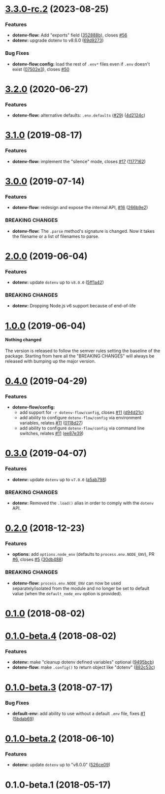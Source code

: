 # [3.3.0-rc.2](https://github.com/kerimdzhanov/dotenv-flow/compare/v3.2.0...v3.3.0-rc.2) (2023-08-25)


### Features

* **dotenv-flow:** Add "exports" field ([352888b](https://github.com/kerimdzhanov/dotenv-flow/commit/352888b374c6ef3a1e7cd80d8882f15a8aa20c0f)), closes [#56](https://github.com/kerimdzhanov/dotenv-flow/issues/56)
* **dotenv:** upgrade dotenv to v8.6.0 ([69d9273](https://github.com/kerimdzhanov/dotenv-flow/commit/69d9273c299e3ead2a33c6c43114dccd66406ec7))

### Bug Fixes

* **dotenv-flow:config:** load the rest of `.env*` files even if `.env` doesn't exist ([07502e3](https://github.com/kerimdzhanov/dotenv-flow/commit/07502e373bd868ad086940576bdf4ecc1f768685)), closes [#50](https://github.com/kerimdzhanov/dotenv-flow/issues/50)



# [3.2.0](https://github.com/kerimdzhanov/dotenv-flow/compare/v3.1.0...v3.2.0) (2020-06-27)


### Features

* **dotenv-flow:** alternative defaults: `.env.defaults` ([#29](https://github.com/kerimdzhanov/dotenv-flow/issues/29)) ([4d2124c](https://github.com/kerimdzhanov/dotenv-flow/commit/4d2124c))



# [3.1.0](https://github.com/kerimdzhanov/dotenv-flow/compare/v3.0.0...v3.1.0) (2019-08-17)


### Features

* **dotenv-flow:** implement the "silence" mode, closes [#17](https://github.com/kerimdzhanov/dotenv-flow/issues/17) ([1177162](https://github.com/kerimdzhanov/dotenv-flow/commit/1177162))



# [3.0.0](https://github.com/kerimdzhanov/dotenv-flow/compare/v2.0.0...v3.0.0) (2019-07-14)


### Features

* **dotenv-flow:** redesign and expose the internal API, [#16](https://github.com/kerimdzhanov/dotenv-flow/issues/16) ([266b9e2](https://github.com/kerimdzhanov/dotenv-flow/commit/266b9e2))


### BREAKING CHANGES

* **dotenv-flow:** The `.parse` method's signature is changed. Now it takes the filename or a list of filenames to parse.



# [2.0.0](https://github.com/kerimdzhanov/dotenv-flow/compare/v1.0.0...v2.0.0) (2019-06-04)


### Features

* **dotenv:** update `dotenv` up to `v8.0.0` ([5ff1a42](https://github.com/kerimdzhanov/dotenv-flow/commit/5ff1a42))


### BREAKING CHANGES

* **dotenv:** Dropping Node.js v6 support because of end-of-life



# [1.0.0](https://github.com/kerimdzhanov/dotenv-flow/compare/v0.4.0...v1.0.0) (2019-06-04)


#### Nothing changed

The version is released to follow the semver rules setting the baseline of the package.
Starting from here all the "BREAKING CHANGES" will always be released with bumping up the major version.



# [0.4.0](https://github.com/kerimdzhanov/dotenv-flow/compare/v0.3.0...v0.4.0) (2019-04-29)


### Features

* **dotenv-flow/config:**
  * add support for `-r dotenv-flow/config`, closes [#11](https://github.com/kerimdzhanov/dotenv-flow/issues/11) ([d94d21c](https://github.com/kerimdzhanov/dotenv-flow/commit/d94d21c))
  * add ability to configure `dotenv-flow/config` via environment variables, relates [#11](https://github.com/kerimdzhanov/dotenv-flow/issues/11) ([0118d27](https://github.com/kerimdzhanov/dotenv-flow/commit/0118d27))
  * add ability to configure `dotenv-flow/config` via command line switches, relates [#11](https://github.com/kerimdzhanov/dotenv-flow/issues/11) ([ee87e39](https://github.com/kerimdzhanov/dotenv-flow/commit/ee87e39))



# [0.3.0](https://github.com/kerimdzhanov/dotenv-flow/compare/v0.2.0...v0.3.0) (2019-04-07)


### Features

* **dotenv:** update `dotenv` up to `v7.0.0` ([a5ab798](https://github.com/kerimdzhanov/dotenv-flow/commit/a5ab798))


### BREAKING CHANGES

* **dotenv:** Removed the `.load()` alias in order to comply with the `dotenv` API.



# [0.2.0](https://github.com/kerimdzhanov/dotenv-flow/compare/v0.1.0...v0.2.0) (2018-12-23)


### Features

* **options:** add `options.node_env` (defaults to `process.env.NODE_ENV`), PR [#6](https://github.com/kerimdzhanov/dotenv-flow/issues/6), closes [#5](https://github.com/kerimdzhanov/dotenv-flow/issues/5) ([30db488](https://github.com/kerimdzhanov/dotenv-flow/commit/30db488))


### BREAKING CHANGES

* **dotenv-flow:** `process.env.NODE_ENV` can now be used separately/isolated from the module and no longer be set to default value (when the `default_node_env` option is provided).



# [0.1.0](https://github.com/kerimdzhanov/dotenv-flow/compare/v0.1.0-beta.4...v0.1.0) (2018-08-02)



# [0.1.0-beta.4](https://github.com/kerimdzhanov/dotenv-flow/compare/v0.1.0-beta.3...v0.1.0-beta.4) (2018-08-02)


### Features

* **dotenv:** make "cleanup dotenv defined variables" optional ([9495bcb](https://github.com/kerimdzhanov/dotenv-flow/commit/9495bcb))
* **dotenv-flow:** make `.config()` to return object like "dotenv" ([882c53c](https://github.com/kerimdzhanov/dotenv-flow/commit/882c53c))



# [0.1.0-beta.3](https://github.com/kerimdzhanov/dotenv-flow/compare/v0.1.0-beta.2...v0.1.0-beta.3) (2018-07-17)


### Bug Fixes

* **default-env:** add ability to use without a default `.env` file, fixes [#1](https://github.com/kerimdzhanov/dotenv-flow/issues/1) ([5bdab69](https://github.com/kerimdzhanov/dotenv-flow/commit/5bdab69))



# [0.1.0-beta.2](https://github.com/kerimdzhanov/dotenv-flow/compare/v0.1.0-beta.1...v0.1.0-beta.2) (2018-06-10)


### Features

* **dotenv:** update `dotenv` up to "v6.0.0" ([526ce09](https://github.com/kerimdzhanov/dotenv-flow/commit/526ce09))



# 0.1.0-beta.1 (2018-05-17)
